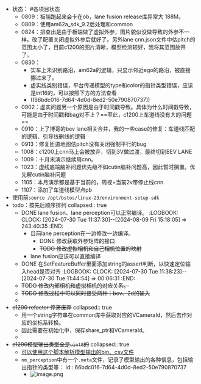 - 状态： #各项目状态
	- 0809：板端跑起来会卡在ob，lane fusion release库异常大 188M。
	- 0809：使用am62a_sdk_9.2后处理和common
	- 0824：排查出是由于板端做了虚拟外参，图片貌似没做导致的外参不一样。改了配置关闭虚拟外参后就好了。另外lane cnn.json文件中估pitch的范围太小了，目前c1200的图片清晰，模型检测较好，我将其范围放开了。
	- 0830：
		- 实车上未识别路沿，am62a的逻辑，只显示邻近ego的路沿，被直接挪过来了。
		- 虚实线类别错误，平台传递模型的type和color的指针类型错误，应该是int16的，可以按照下方的方法查看
		- ((66bdc016-7d64-4d0d-8ed2-50e790870737))
	- 0902：虚实问题另一个原因是由于时间戳导致。具体为什么时间戳导致，可能是由于时间戳和bag对不上？==至此，c1200上车道线没有大的问题==
	- 0910：上了博哥的bev lane相关合并，我的一些case的修复：车道线匹配的逻辑、引导线删线的逻辑
	- 0913：修复匝道地图估pitch没有关闭强制平行的bug
	- 1008：c1200上cnn马上会被放弃，切到3V做过渡，最终切到BEV LANE
	- 1009：十月末演示继续用cnn。
	- 1023：虚线底端脑补问题优先级不如cutin脑补问题高，因此暂时搁置。优先解cutin脑补问题
	- 1105：本月演示都是基于当前的，周视+当前2v带停止线cnn
	- 1107：添加了车道线模型点pb
- 使用前`source /opt/bstos/linux-23/environment-setup-sdk`
- todo：按先后顺序排列
  collapsed:: true
	- DONE lane fusion、lane perception可以正常编译。
	  :LOGBOOK:
	  CLOCK: [2024-07-30 Tue 11:37:30]--[2024-08-09 Fri 15:18:05] =>  243:40:35
	  :END:
		- 目前lane perception在一边修改一边编译。
			- DONE 修改获取外参矩阵的接口
			- ~~TODO 修改虚拟相机和自己相机位置的映射~~
		- lane fusion应该可以直接编译
	- DONE 在SetFeatureBuffer里面添加string的assert判断，以快速定位输入head是否对齐
	  :LOGBOOK:
	  CLOCK: [2024-07-30 Tue 11:38:23]--[2024-07-30 Tue 11:44:54] =>  00:06:31
	  :END:
	- ~~TODO 修改内部相机和虚拟相机的对应关系。~~
	- ~~TODO 修改过程中可以同时接受两种：bev、2d的输入~~
	-
- ~~c1200 refactor 停滞废弃~~
  collapsed:: true
	- 用一个string字符串在common库中获取对应的VCameraId，然后去作对应的坐标系转换。
	- 因此需要在初始化中，保存share_ptr和VCameraId。
	-
- ~~c1200模型输出类型全是`uint8`的~~
  collapsed:: true
	- [可以使用这个脚本解析模型输出的bin、csv文件](https://yhikd4my59.feishu.cn/docx/NWhkdcwvBo7PeNxPk8dc8vLVnbb)
	- `nm_perception`中有一个`.meta`文件，记录了模型输出的各种信息，包括输出指针的类型等：
	  id:: 66bdc016-7d64-4d0d-8ed2-50e790870737
		- ![image.png](../assets/image_1725009847481_0.png)